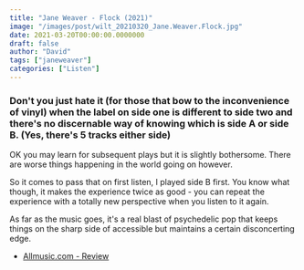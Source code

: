 ```yaml
---
title: "Jane Weaver - Flock (2021)"
image: "/images/post/wilt_20210320_Jane.Weaver.Flock.jpg"
date: 2021-03-20T00:00:00.0000000
draft: false
author: "David"
tags: ["janeweaver"]
categories: ["Listen"]
---
```

### Don't you just hate it (for those that bow to the inconvenience of vinyl) when the label on side one is different to side two and there's no discernable way of knowing which is side A or side B. (Yes, there's 5 tracks either side)

 OK you may learn for subsequent plays but it is slightly bothersome. There are worse things happening in the world going on however.

 So it comes to pass that on first listen, I played side B first. You know what though, it makes the experience twice as good - you can repeat the experience with a totally new perspective when you listen to it again.

 As far as the music goes, it's a real blast of psychedelic pop that keeps things on the sharp side of accessible but maintains a certain disconcerting edge. 

-  [Allmusic.com - Review](https://www.allmusic.com/album/flock-mw0003440010)